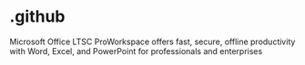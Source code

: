# .github
Microsoft Office LTSC ProWorkspace offers fast, secure, offline productivity with Word, Excel, and PowerPoint for professionals and enterprises
